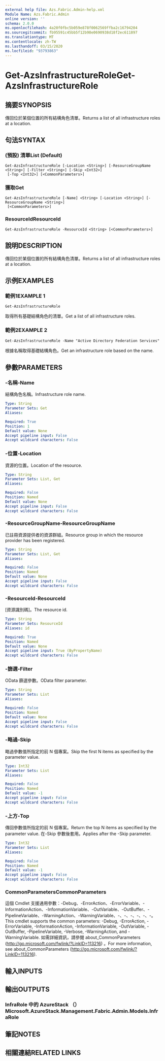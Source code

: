 ```yaml
---
external help file: Azs.Fabric.Admin-help.xml
Module Name: Azs.Fabric.Admin
online version: ''
schema: 2.0.0
ms.openlocfilehash: 4a20f0fbc5b059e878f0062569ffba2c16794204
ms.sourcegitcommit: fb95591c45bb5f12b98e0690938d18f2ec611897
ms.translationtype: MT
ms.contentlocale: zh-TW
ms.lasthandoff: 03/15/2020
ms.locfileid: "93793863"
---
```

# <span data-ttu-id="12d29-101">Get-AzsInfrastructureRole</span><span class="sxs-lookup"><span data-stu-id="12d29-101">Get-AzsInfrastructureRole</span></span>

## <span data-ttu-id="12d29-102">摘要</span><span class="sxs-lookup"><span data-stu-id="12d29-102">SYNOPSIS</span></span>
<span data-ttu-id="12d29-103">傳回位於某個位置的所有結構角色清單。</span><span class="sxs-lookup"><span data-stu-id="12d29-103">Returns a list of all infrastructure roles at a location.</span></span>

## <span data-ttu-id="12d29-104">句法</span><span class="sxs-lookup"><span data-stu-id="12d29-104">SYNTAX</span></span>

### <span data-ttu-id="12d29-105"> (預設) 清單</span><span class="sxs-lookup"><span data-stu-id="12d29-105">List (Default)</span></span>
```
Get-AzsInfrastructureRole [-Location <String>] [-ResourceGroupName <String>] [-Filter <String>] [-Skip <Int32>]
 [-Top <Int32>] [<CommonParameters>]
```

### <span data-ttu-id="12d29-106">獲取</span><span class="sxs-lookup"><span data-stu-id="12d29-106">Get</span></span>
```
Get-AzsInfrastructureRole [-Name] <String> [-Location <String>] [-ResourceGroupName <String>]
 [<CommonParameters>]
```

### <span data-ttu-id="12d29-107">ResourceId</span><span class="sxs-lookup"><span data-stu-id="12d29-107">ResourceId</span></span>
```
Get-AzsInfrastructureRole -ResourceId <String> [<CommonParameters>]
```

## <span data-ttu-id="12d29-108">說明</span><span class="sxs-lookup"><span data-stu-id="12d29-108">DESCRIPTION</span></span>
<span data-ttu-id="12d29-109">傳回位於某個位置的所有結構角色清單。</span><span class="sxs-lookup"><span data-stu-id="12d29-109">Returns a list of all infrastructure roles at a location.</span></span>

## <span data-ttu-id="12d29-110">示例</span><span class="sxs-lookup"><span data-stu-id="12d29-110">EXAMPLES</span></span>

### <span data-ttu-id="12d29-111">範例1</span><span class="sxs-lookup"><span data-stu-id="12d29-111">EXAMPLE 1</span></span>
```
Get-AzsInfrastructureRole
```

<span data-ttu-id="12d29-112">取得所有基礎結構角色的清單。</span><span class="sxs-lookup"><span data-stu-id="12d29-112">Get a list of all infrastructure roles.</span></span>

### <span data-ttu-id="12d29-113">範例2</span><span class="sxs-lookup"><span data-stu-id="12d29-113">EXAMPLE 2</span></span>
```
Get-AzsInfrastructureRole -Name "Active Directory Federation Services"
```

<span data-ttu-id="12d29-114">根據名稱取得基礎結構角色。</span><span class="sxs-lookup"><span data-stu-id="12d29-114">Get an infrastructure role based on the name.</span></span>

## <span data-ttu-id="12d29-115">參數</span><span class="sxs-lookup"><span data-stu-id="12d29-115">PARAMETERS</span></span>

### <span data-ttu-id="12d29-116">-名稱</span><span class="sxs-lookup"><span data-stu-id="12d29-116">-Name</span></span>
<span data-ttu-id="12d29-117">結構角色名稱。</span><span class="sxs-lookup"><span data-stu-id="12d29-117">Infrastructure role name.</span></span>

```yaml
Type: String
Parameter Sets: Get
Aliases:

Required: True
Position: 1
Default value: None
Accept pipeline input: False
Accept wildcard characters: False
```

### <span data-ttu-id="12d29-118">-位置</span><span class="sxs-lookup"><span data-stu-id="12d29-118">-Location</span></span>
<span data-ttu-id="12d29-119">資源的位置。</span><span class="sxs-lookup"><span data-stu-id="12d29-119">Location of the resource.</span></span>

```yaml
Type: String
Parameter Sets: List, Get
Aliases:

Required: False
Position: Named
Default value: None
Accept pipeline input: False
Accept wildcard characters: False
```

### <span data-ttu-id="12d29-120">-ResourceGroupName</span><span class="sxs-lookup"><span data-stu-id="12d29-120">-ResourceGroupName</span></span>
<span data-ttu-id="12d29-121">已註冊資源提供者的資源群組。</span><span class="sxs-lookup"><span data-stu-id="12d29-121">Resource group in which the resource provider has been registered.</span></span>

```yaml
Type: String
Parameter Sets: List, Get
Aliases:

Required: False
Position: Named
Default value: None
Accept pipeline input: False
Accept wildcard characters: False
```

### <span data-ttu-id="12d29-122">-ResourceId</span><span class="sxs-lookup"><span data-stu-id="12d29-122">-ResourceId</span></span>
<span data-ttu-id="12d29-123">[資源識別碼]。</span><span class="sxs-lookup"><span data-stu-id="12d29-123">The resource id.</span></span>

```yaml
Type: String
Parameter Sets: ResourceId
Aliases: id

Required: True
Position: Named
Default value: None
Accept pipeline input: True (ByPropertyName)
Accept wildcard characters: False
```

### <span data-ttu-id="12d29-124">-篩選</span><span class="sxs-lookup"><span data-stu-id="12d29-124">-Filter</span></span>
<span data-ttu-id="12d29-125">OData 篩選參數。</span><span class="sxs-lookup"><span data-stu-id="12d29-125">OData filter parameter.</span></span>

```yaml
Type: String
Parameter Sets: List
Aliases:

Required: False
Position: Named
Default value: None
Accept pipeline input: False
Accept wildcard characters: False
```

### <span data-ttu-id="12d29-126">-略過</span><span class="sxs-lookup"><span data-stu-id="12d29-126">-Skip</span></span>
<span data-ttu-id="12d29-127">略過參數值所指定的前 N 個專案。</span><span class="sxs-lookup"><span data-stu-id="12d29-127">Skip the first N items as specified by the parameter value.</span></span>

```yaml
Type: Int32
Parameter Sets: List
Aliases:

Required: False
Position: Named
Default value: -1
Accept pipeline input: False
Accept wildcard characters: False
```

### <span data-ttu-id="12d29-128">-上方</span><span class="sxs-lookup"><span data-stu-id="12d29-128">-Top</span></span>
<span data-ttu-id="12d29-129">傳回參數值所指定的前 N 個專案。</span><span class="sxs-lookup"><span data-stu-id="12d29-129">Return the top N items as specified by the parameter value.</span></span>
<span data-ttu-id="12d29-130">在-Skip 參數後套用。</span><span class="sxs-lookup"><span data-stu-id="12d29-130">Applies after the -Skip parameter.</span></span>

```yaml
Type: Int32
Parameter Sets: List
Aliases:

Required: False
Position: Named
Default value: -1
Accept pipeline input: False
Accept wildcard characters: False
```

### <span data-ttu-id="12d29-131">CommonParameters</span><span class="sxs-lookup"><span data-stu-id="12d29-131">CommonParameters</span></span>
<span data-ttu-id="12d29-132">這個 Cmdlet 支援通用參數：-Debug、-ErrorAction、-ErrorVariable、-InformationAction、-InformationVariable、-OutVariable、-OutBuffer、-PipelineVariable、-WarningAction、-WarningVariable、-、-、-、-、-、-。</span><span class="sxs-lookup"><span data-stu-id="12d29-132">This cmdlet supports the common parameters: -Debug, -ErrorAction, -ErrorVariable, -InformationAction, -InformationVariable, -OutVariable, -OutBuffer, -PipelineVariable, -Verbose, -WarningAction, and -WarningVariable.</span></span> <span data-ttu-id="12d29-133">如需詳細資訊，請參閱 about_CommonParameters (http://go.microsoft.com/fwlink/?LinkID=113216) 。</span><span class="sxs-lookup"><span data-stu-id="12d29-133">For more information, see about_CommonParameters (http://go.microsoft.com/fwlink/?LinkID=113216).</span></span>

## <span data-ttu-id="12d29-134">輸入</span><span class="sxs-lookup"><span data-stu-id="12d29-134">INPUTS</span></span>

## <span data-ttu-id="12d29-135">輸出</span><span class="sxs-lookup"><span data-stu-id="12d29-135">OUTPUTS</span></span>

### <span data-ttu-id="12d29-136">InfraRole 中的 AzureStack （）</span><span class="sxs-lookup"><span data-stu-id="12d29-136">Microsoft.AzureStack.Management.Fabric.Admin.Models.InfraRole</span></span>

## <span data-ttu-id="12d29-137">筆記</span><span class="sxs-lookup"><span data-stu-id="12d29-137">NOTES</span></span>

## <span data-ttu-id="12d29-138">相關連結</span><span class="sxs-lookup"><span data-stu-id="12d29-138">RELATED LINKS</span></span>

